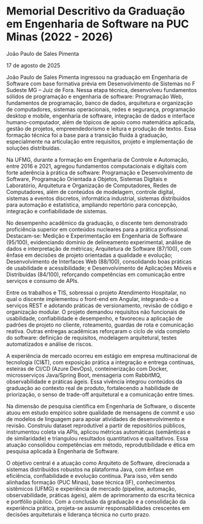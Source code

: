 # Memorial Descritivo da Graduação em Engenharia de Software na PUC Minas (2022 - 2026)

João Paulo de Sales Pimenta

17 de agosto de 2025

João Paulo de Sales Pimenta ingressou na graduação em Engenharia de Software com base formativa prévia em Desenvolvimento de Sistemas no F Sudeste MG – Juiz de Fora. Nessa etapa técnica, desenvolveu fundamentos sólidos de programação e engenharia de software: Programação Web, fundamentos de programação, banco de dados, arquitetura e organização de computadores, sistemas operacionais, redes e segurança, programação desktop e mobile, engenharia de software, integração de dados e interface humano-computador, além de tópicos de apoio como matemática aplicada, gestão de projetos, empreendedorismo e leitura e produção de textos. Essa formação técnica foi a base para a transição fluida à graduação, especialmente na articulação entre requisitos, projeto e implementação de soluções distribuídas. 

Na UFMG, durante a formação em Engenharia de Controle e Automação, entre 2016 e 2021, agregou fundamentos computacionais e digitais com forte aderência à prática de software: Programação e Desenvolvimento de Software, Programação Orientada a Objetos, Sistemas Digitais e Laboratório, Arquitetura e Organização de Computadores, Redes de Computadores, além de conteúdos de modelagem, controle digital, sistemas a eventos discretos, informática industrial, sistemas distribuídos para automação e estatística, ampliando repertório para concepção, integração e confiabilidade de sistemas.

No desempenho acadêmico da graduação, o discente tem demonstrado proficiência superior em conteúdos nucleares para a prática profissional. Destacam-se: Medição e Experimentação em Engenharia de Software (95/100), evidenciando domínio de delineamento experimental, análise de dados e interpretação de métricas; Arquitetura de Software (87/100), com ênfase em decisões de projeto orientadas a qualidade e evolução; Desenvolvimento de Interfaces Web (88/100), consolidando boas práticas de usabilidade e acessibilidade; e Desenvolvimento de Aplicações Móveis e Distribuídas (84/100), reforçando competências em comunicação entre serviços e consumo de APIs.

Entre os trabalhos e TIS, sobressai o projeto Atendimento Hospitalar, no qual o discente implementou o front-end em Angular, integrando-o a serviços REST e adotando práticas de versionamento, revisão de código e organização modular. O projeto demandou requisitos não funcionais de usabilidade, confiabilidade e desempenho, e favoreceu a aplicação de padrões de projeto no cliente, roteamento, guardas de rota e comunicação reativa. Outras entregas acadêmicas reforçaram o ciclo de vida completo do software: definição de requisitos, modelagem arquitetural, testes automatizados e análise de riscos.

A experiência de mercado ocorreu em estágio em empresa multinacional de tecnologia (CI&T), com exposição prática a integração e entrega contínuas, esteiras de CI/CD (Azure DevOps), conteinerização com Docker, microsserviços Java/Spring Boot, mensageria com RabbitMQ, observabilidade e práticas ágeis. Essa vivência integrou conteúdos da graduação ao contexto real de produto, fortalecendo a habilidade de priorização, o senso de trade-off arquitetural e a comunicação entre times.

Na dimensão de pesquisa científica em Engenharia de Software, o discente atuou em estudo empírico sobre qualidade de mensagens de commit e uso de modelos de linguagem para apoiar atividades de desenvolvimento e revisão. Construiu dataset reprodutível a partir de repositórios públicos, instrumentou coleta via APIs, aplicou métricas automáticas (semânticas e de similaridade) e triangulou resultados quantitativos e qualitativos. Essa atuação consolidou competências em método, reprodutibilidade e ética em pesquisa aplicada à Engenharia de Software.

O objetivo central é a atuação como Arquiteto de Software, direcionada a sistemas distribuídos robustos na plataforma Java, com ênfase em eficiência, confiabilidade e evolução contínua. Para isso, vêm sendo alinhadas formação (PUC Minas), base técnica (IF), conhecimentos sistêmicos (UFMG) e experiência de mercado (pipeline, automação, observabilidade, práticas ágeis), além de aprimoramento da escrita técnica e portfólio público. Com a conclusão da graduação e a consolidação da experiência prática, projeta-se assumir responsabilidades crescentes em decisões arquiteturais e liderança técnica no curto prazo.